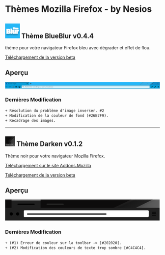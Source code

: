 # Thèmes Mozilla Firefox - by Nesios


## ![icon](/blueBlur/icons/icon48.png) Thème BlueBlur v0.4.4

thème pour votre navigateur Firefox bleu avec dégrader et effet de flou.


[Téléchargement de la version beta](https://github.com/N3siOS/myMozillaTheme/releases/download/v0.4.4/blueblur-0.4.4-an+fx.xpi)

## Aperçu

![BlueBlur](/images/moztheme_blueblur.png)

### Dernières Modification 

    + Résolution du problème d'image inverser. #2
    + Modification de la couleur de fond (#26B7F9).
    + Recadrage des images.

---


## ![icon](/Darken-Nesios/icons/icon32.png) Thème Darken v0.1.2

Thème noir pour votre navigateur Mozilla Firefox.

[Téléchargement  sur le site Addons.Mozilla](https://addons.mozilla.org/fr/firefox/addon/darken-nesios/)

[Téléchargement de la version beta](https://github.com/N3siOS/myMozillaTheme/releases/download/v0.1.3/darken_beta-0.1.3-an+fx.xpi)


## Aperçu

![Darken](/images/moztheme_darken.png)

### Dernières Modification 

    + (#1) Erreur de couleur sur la toolbar -> [#202020].
    + (#2) Modification des couleurs de texte trop sombre [#C4C4C4].
